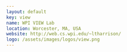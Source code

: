 ```yaml
---
layout: default
key: view
name: WPI VIEW Lab
location: Worcester, MA, USA
website: http://web.cs.wpi.edu/~ltharrison/
logo: /assets/images/logos/view.png
---
```

